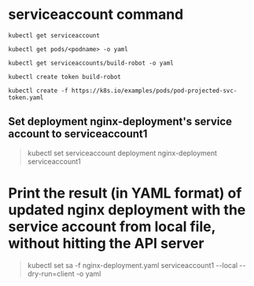 
# serviceaccount command

```
kubectl get serviceaccount

kubectl get pods/<podname> -o yaml

kubectl get serviceaccounts/build-robot -o yaml

kubectl create token build-robot

kubectl create -f https://k8s.io/examples/pods/pod-projected-svc-token.yaml
```


## Set deployment nginx-deployment's service account to serviceaccount1

> kubectl set serviceaccount deployment nginx-deployment serviceaccount1

# Print the result (in YAML format) of updated nginx deployment with the service account from local file, without hitting the API server

> kubectl set sa -f nginx-deployment.yaml serviceaccount1 --local --dry-run=client -o yaml
